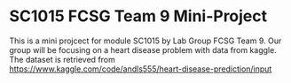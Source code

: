 # SC1015 FCSG Team 9 Mini-Project
This is a mini projcect for module SC1015 by Lab Group FCSG Team 9.
Our group will be focusing on a heart disease problem with data from kaggle.
The dataset is retrieved from https://www.kaggle.com/code/andls555/heart-disease-prediction/input

